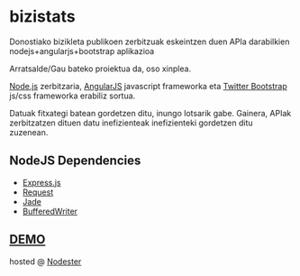bizistats
=========

Donostiako bizikleta publikoen zerbitzuak eskeintzen duen APIa darabilkien nodejs+angularjs+bootstrap aplikazioa

Arratsalde/Gau bateko proiektua da, oso xinplea.  

[Node.js](http://nodejs.org/) zerbitzaria, [AngularJS](http://www.angularjs.org/) javascript frameworka eta [Twitter Bootstrap](http://twitter.github.com/bootstrap/) js/css frameworka erabiliz sortua. 

Datuak fitxategi batean gordetzen ditu, inungo lotsarik gabe. Gainera, APIak zerbitzatzen dituen datu inefizienteak inefizienteki gordetzen ditu zuzenean.

NodeJS Dependencies
-------------------

* [Express.js](http://expressjs.com/)
* [Request](https://github.com/mikeal/request)
* [Jade](http://jade-lang.com/)
* [BufferedWriter](https://github.com/Gagle/Node-BufferedWriter)

[DEMO](http://bizistats.nodester.com)
----
hosted @ [Nodester](http://nodester.com)
